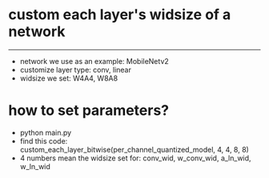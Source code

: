 # custom each layer's widsize of a network
---
- network we use as an example: MobileNetv2
- customize layer type: conv, linear
- widsize we set: W4A4, W8A8

# how to set parameters?
- python main.py
- find this code: custom_each_layer_bitwise(per_channel_quantized_model, 4, 4, 8, 8)
- 4 numbers mean the widsize set for: conv_wid, w_conv_wid, a_ln_wid, w_ln_wid
